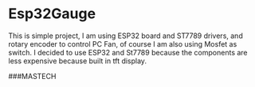 # Esp32Gauge
This is simple project, I am using ESP32 board and ST7789 drivers, and rotary encoder to control PC Fan, of course I am also using Mosfet as switch. I decided to use ESP32 and St7789 because the components are less expensive  because built in tft display.

###MASTECH
